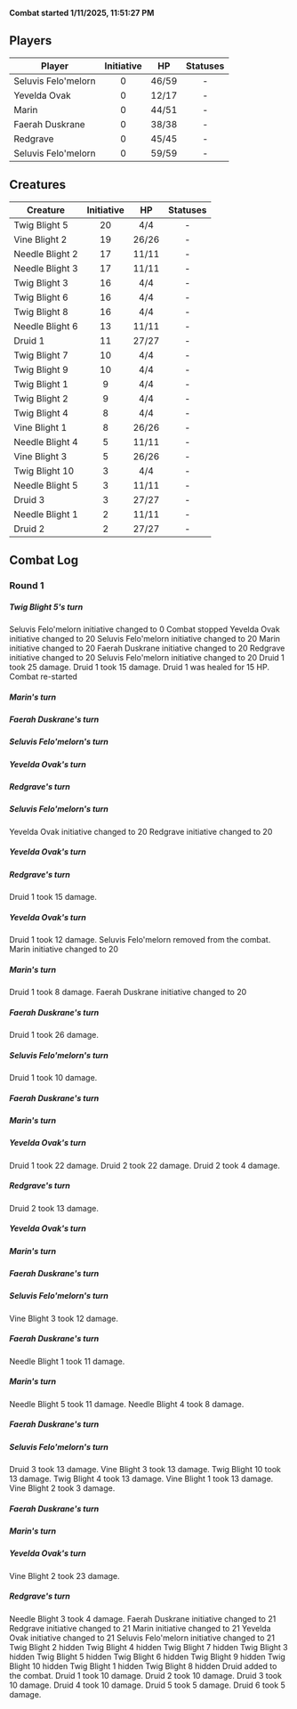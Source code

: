 **Combat started 1/11/2025, 11:51:27 PM**


## Players
| Player | Initiative | HP | Statuses |
| --- | :-: | :-: | :-: |
| Seluvis Felo'melorn | 0 | 46/59 | - |
| Yevelda Ovak | 0 | 12/17 | - |
| Marin | 0 | 44/51 | - |
| Faerah Duskrane | 0 | 38/38 | - |
| Redgrave | 0 | 45/45 | - |
| Seluvis Felo'melorn | 0 | 59/59 | - |
## Creatures
| Creature | Initiative  | HP | Statuses |
| --- | :-: | :-: | :-: |
| Twig Blight 5 | 20 | 4/4 | - |
| Vine Blight 2 | 19 | 26/26 | - |
| Needle Blight 2 | 17 | 11/11 | - |
| Needle Blight 3 | 17 | 11/11 | - |
| Twig Blight 3 | 16 | 4/4 | - |
| Twig Blight 6 | 16 | 4/4 | - |
| Twig Blight 8 | 16 | 4/4 | - |
| Needle Blight 6 | 13 | 11/11 | - |
| Druid 1 | 11 | 27/27 | - |
| Twig Blight 7 | 10 | 4/4 | - |
| Twig Blight 9 | 10 | 4/4 | - |
| Twig Blight 1 | 9 | 4/4 | - |
| Twig Blight 2 | 9 | 4/4 | - |
| Twig Blight 4 | 8 | 4/4 | - |
| Vine Blight 1 | 8 | 26/26 | - |
| Needle Blight 4 | 5 | 11/11 | - |
| Vine Blight 3 | 5 | 26/26 | - |
| Twig Blight 10 | 3 | 4/4 | - |
| Needle Blight 5 | 3 | 11/11 | - |
| Druid 3 | 3 | 27/27 | - |
| Needle Blight 1 | 2 | 11/11 | - |
| Druid 2 | 2 | 27/27 | - |


## Combat Log

### Round 1

##### Twig Blight 5's turn
Seluvis Felo'melorn initiative changed to 0
Combat stopped
Yevelda Ovak initiative changed to 20
Seluvis Felo'melorn initiative changed to 20
Marin initiative changed to 20
Faerah Duskrane initiative changed to 20
Redgrave initiative changed to 20
Seluvis Felo'melorn initiative changed to 20
Druid 1 took 25 damage.
Druid 1 took 15 damage.
Druid 1 was healed for 15 HP.
Combat re-started
##### Marin's turn
##### Faerah Duskrane's turn
##### Seluvis Felo'melorn's turn
##### Yevelda Ovak's turn
##### Redgrave's turn
##### Seluvis Felo'melorn's turn
Yevelda Ovak initiative changed to 20
Redgrave initiative changed to 20
##### Yevelda Ovak's turn
##### Redgrave's turn
Druid 1 took 15 damage.
##### Yevelda Ovak's turn
Druid 1 took 12 damage.
Seluvis Felo'melorn removed from the combat.
Marin initiative changed to 20
##### Marin's turn
Druid 1 took 8 damage.
Faerah Duskrane initiative changed to 20
##### Faerah Duskrane's turn
Druid 1 took 26 damage.
##### Seluvis Felo'melorn's turn
Druid 1 took 10 damage.
##### Faerah Duskrane's turn
##### Marin's turn
##### Yevelda Ovak's turn
Druid 1 took 22 damage.
Druid 2 took 22 damage.
Druid 2 took 4 damage.
##### Redgrave's turn
Druid 2 took 13 damage.
##### Yevelda Ovak's turn
##### Marin's turn
##### Faerah Duskrane's turn
##### Seluvis Felo'melorn's turn
Vine Blight 3 took 12 damage.
##### Faerah Duskrane's turn
Needle Blight 1 took 11 damage.
##### Marin's turn
Needle Blight 5 took 11 damage.
Needle Blight 4 took 8 damage.
##### Faerah Duskrane's turn
##### Seluvis Felo'melorn's turn
Druid 3 took 13 damage.
Vine Blight 3 took 13 damage.
Twig Blight 10 took 13 damage.
Twig Blight 4 took 13 damage.
Vine Blight 1 took 13 damage.
Vine Blight 2 took 3 damage.
##### Faerah Duskrane's turn
##### Marin's turn
##### Yevelda Ovak's turn
Vine Blight 2 took 23 damage.
##### Redgrave's turn
Needle Blight 3 took 4 damage.
Faerah Duskrane initiative changed to 21
Redgrave initiative changed to 21
Marin initiative changed to 21
Yevelda Ovak initiative changed to 21
Seluvis Felo'melorn initiative changed to 21
Twig Blight 2 hidden
Twig Blight 4 hidden
Twig Blight 7 hidden
Twig Blight 3 hidden
Twig Blight 5 hidden
Twig Blight 6 hidden
Twig Blight 9 hidden
Twig Blight 10 hidden
Twig Blight 1 hidden
Twig Blight 8 hidden
Druid added to the combat.
Druid 1 took 10 damage.
Druid 2 took 10 damage.
Druid 3 took 10 damage.
Druid 4 took 10 damage.
Druid 5 took 5 damage.
Druid 6 took 5 damage.
